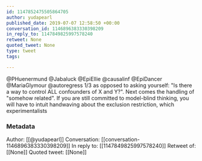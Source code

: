 ```yaml
---
id: 1147852475505864705
author: yudapearl
published_date: 2019-07-07 12:58:50 +00:00
conversation_id: 1146896383330398209
in_reply_to: 1147849825997578240
retweet: None
quoted_tweet: None
type: tweet
tags:

---
```


@PHuenermund @Jabaluck @EpiEllie @causalinf @EpiDancer @MariaGlymour @autoregress 1/3 as opposed to asking yourself: "Is there a way to control ALL confounders of X and Y?". Next comes the handling of "somehow related". If you are still committed to model-blind thinking, you will have to intuit handwaving about the exclusion restriction, which experimentalists

### Metadata

Author: [[@yudapearl]]
Conversation: [[conversation-1146896383330398209]]
In reply to: [[1147849825997578240]]
Retweet of: [[None]]
Quoted tweet: [[None]]
